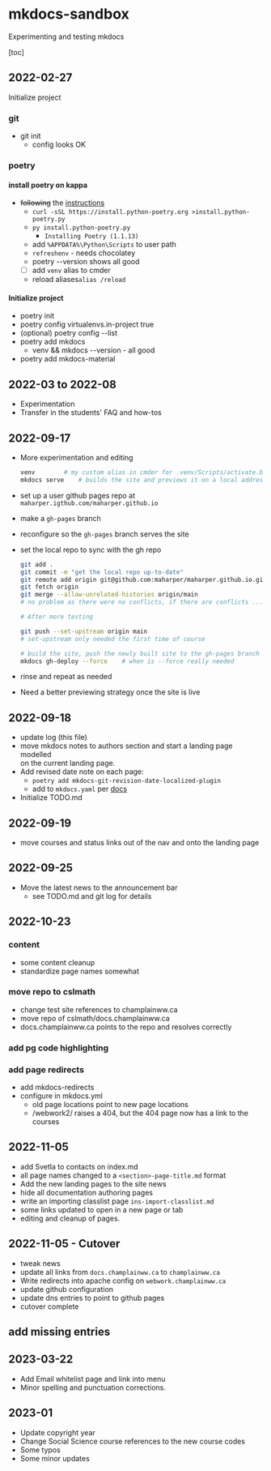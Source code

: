 # mkdocs-sandbox

Experimenting and testing mkdocs

[toc]

## 2022-02-27

Initialize project

### git

* git init
    - config looks OK

### poetry

#### install poetry on kappa

* ~~following~~ the [instructions](https://python-poetry.org/docs/master/#installing-with-the-official-installer)
    - `curl -sSL https://install.python-poetry.org >install.python-poetry.py`
    - `py install.python-poetry.py`
        * `Installing Poetry (1.1.13)`
    - add `%APPDATA%\Python\Scripts` to user path
    - `refreshenv` - needs chocolatey
    - poetry --version shows all good
    - [ ] add `venv` alias to cmder
    - reload aliases`alias /reload`

#### Initialize project

* poetry init
* poetry config virtualenvs.in-project true
* (optional)  poetry config --list
* poetry add mkdocs
    - venv && mkdocs --version - all good
* poetry add mkdocs-material

## 2022-03 to 2022-08

* Experimentation
* Transfer in the students' FAQ and how-tos

## 2022-09-17

* More experimentation and editing

    ```bash
    venv        # my custom alias in cmder for .venv/Scripts/activate.bat  in most clis poetry shell is the correct command
    mkdocs serve    # builds the site and previews it on a local address, rebuilds it with changes
    ```

* set up a user github pages repo at `maharper.igthub.com/maharper.github.io`
* make a `gh-pages` branch
* reconfigure so the `gh-pages` branch serves the site
* set the local repo to sync with the gh repo

    ```bash
    git add .
    git commit -m "get the local repo up-to-date"                           # if needed
    git remote add origin git@github.com:maharper/maharper.github.io.git
    git fetch origin
    git merge --allow-unrelated-histories origin/main
    # no problem as there were no conflicts, if there are conflicts ...

    # After more testing

    git push --set-upstream origin main
    # set-upstream only needed the first time of course

    # build the site, push the newly built site to the gh-pages branch on gh.  It's alive!
    mkdocs gh-deploy --force    # when is --force really needed
    ```

* rinse and repeat as needed
* Need a better previewing strategy once the site is live

## 2022-09-18

* update log (this file)
* move mkdocs notes to authors section and start a landing page modelled  
    on the current landing page.
* Add revised date note on each page:
    - `poetry add mkdocs-git-revision-date-localized-plugin`
    - add to `mkdocs.yaml` per [docs](https://github.com/timvink/mkdocs-git-revision-date-localized-plugin)
* Initialize TODO.md

## 2022-09-19

* move courses and status links out of the nav and onto the landing page

## 2022-09-25

* Move the latest news to the announcement bar
    - see TODO.md and git log for details

## 2022-10-23

### content

* some content cleanup
* standardize page names somewhat

### move repo to cslmath

* change test site references to champlainww.ca
* move repo of cslmath/docs.champlainww.ca
* docs.champlainww.ca points to the repo and resolves correctly

### add pg code highlighting

### add page redirects

* add mkdocs-redirects
* configure in mkdocs.yml
    - old page locations point to new page locations
    - /webwork2/ raises a 404, but the 404 page now has a link to the courses

## 2022-11-05

* add Svetla to contacts on index.md
* all page names changed to a `<section>-page-title.md` format
* Add the new landing pages to the site news
* hide all documentation authoring pages
* write an importing classlist page `ins-import-classlist.md`
* some links updated to open in a new page or tab
* editing and cleanup of pages.

## 2022-11-05 - Cutover

* tweak news
* update all links from `docs.champlainww.ca` to `champlainww.ca`
* Write redirects into apache config on `webwork.champlainww.ca`
* update github configuration
* update dns entries to point to github pages
* cutover complete

## add missing entries

## 2023-03-22

* Add Email whitelist page and link into menu
* Minor spelling and punctuation corrections.

## 2023-01

* Update copyright year
* Change Social Science course references to the new course codes
* Some typos
* Some minor updates

